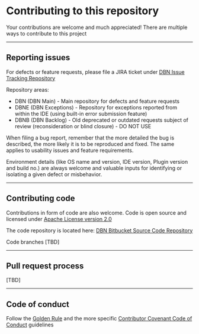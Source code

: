 # Contributing to this repository
Your contributions are welcome and much appreciated! There are multiple ways to contribute to this project

---
## Reporting issues
For defects or feature requests, please file a JIRA ticket under [DBN Issue Tracking Repository][ITR]

Repository areas:

- DBN (DBN Main) - Main repository for defects and feature requests
- DBNE (DBN Exceptions) - Repository for exceptions reported from within the IDE (using built-in error submission feature)
- DBNB (DBN Backlog) - Old deprecated or outdated requests subject of review (reconsideration or blind closure) - DO NOT USE

When filing a bug report, remember that the more detailed the bug is described,
the more likely it is to be reproduced and fixed. The same applies to usability issues and feature requirements.

Environment details (like OS name and version, IDE version, Plugin version and build no.) are always welcome and valuable inputs for identifying or isolating a given defect or misbehavior.    

---
## Contributing code
Contributions in form of code are also welcome.
Code is open source and licensed under [Apache License version 2.0][APL2]

The code repository is located here: [DBN Bitbucket Source Code Repository][SCR]

Code branches
[TBD]

---
## Pull request process

[TBD]

---
## Code of conduct
Follow the [Golden Rule][COCGR] and the more specific [Contributor Covenant Code of Conduct][CCCOC] guidelines


[APL2]:  https://www.apache.org/licenses/LICENSE-2.0.html
[ITR]:   https://database-navigator.atlassian.net
[SCR]:   https://bitbucket.org/dancioca/dbn 
[COCGR]: https://en.wikipedia.org/wiki/Golden_Rule
[CCCOC]: https://www.contributor-covenant.org/version/1/4/code-of-conduct/ 